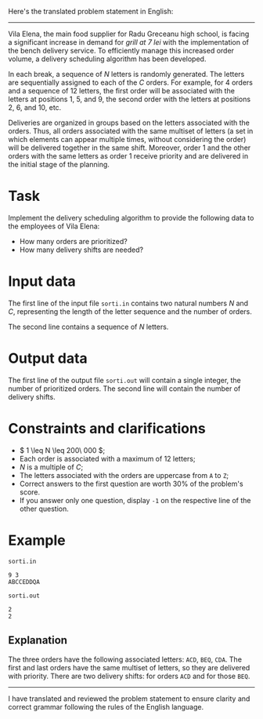 Here's the translated problem statement in English:

---

Vila Elena, the main food supplier for Radu Greceanu high school, is facing a significant increase in demand for _grill at 7 lei_ with the implementation of the bench delivery service. To efficiently manage this increased order volume, a delivery scheduling algorithm has been developed.

In each break, a sequence of $N$ letters is randomly generated. The letters are sequentially assigned to each of the $C$ orders. For example, for $4$ orders and a sequence of $12$ letters, the first order will be associated with the letters at positions $1$, $5$, and $9$, the second order with the letters at positions $2$, $6$, and $10$, etc.

Deliveries are organized in groups based on the letters associated with the orders. Thus, all orders associated with the same multiset of letters (a set in which elements can appear multiple times, without considering the order) will be delivered together in the same shift. Moreover, order $1$ and the other orders with the same letters as order $1$ receive priority and are delivered in the initial stage of the planning.

# Task

Implement the delivery scheduling algorithm to provide the following data to the employees of Vila Elena:
* How many orders are prioritized?
* How many delivery shifts are needed?

# Input data

The first line of the input file `sorti.in` contains two natural numbers $N$ and $C$, representing the length of the letter sequence and the number of orders.

The second line contains a sequence of $N$ letters.

# Output data

The first line of the output file `sorti.out` will contain a single integer, the number of prioritized orders. The second line will contain the number of delivery shifts.

# Constraints and clarifications

* $ 1 \leq N \leq 200\ 000 $;
* Each order is associated with a maximum of $12$ letters;
* $N$ is a multiple of $C$;
* The letters associated with the orders are uppercase from `A` to `Z`;
* Correct answers to the first question are worth 30% of the problem's score.
* If you answer only one question, display `-1` on the respective line of the other question.

# Example

`sorti.in`
```
9 3
ABCCEDDQA
```

`sorti.out`
```
2
2
```

## Explanation

The three orders have the following associated letters: `ACD`, `BEQ`, `CDA`. The first and last orders have the same multiset of letters, so they are delivered with priority. There are two delivery shifts: for orders `ACD` and for those `BEQ`.

---

I have translated and reviewed the problem statement to ensure clarity and correct grammar following the rules of the English language.